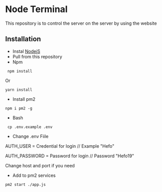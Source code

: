 # Node Terminal
 This repository is to control the server on the server by using the website

## Installation
- Instal [NodejS](https://nodejs.org/)
- Pull from this repository
- Npm
```
 npm install
```
Or
```
yarn install
```
- Install pm2
```
npm i pm2 -g
```

- Bash
```
 cp .env.example .env
```


- Change .env Fiile

AUTH_USER = Credential for login // Example "Hefo"

AUTH_PASSWORD = Password for login // Password "Hefo19"


Change host and port if you need

- Add to pm2 services
```
pm2 start ./app.js
```


